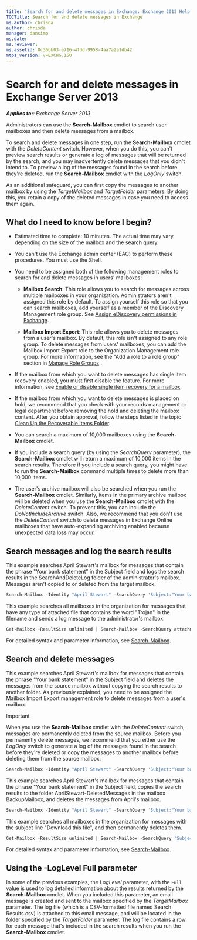 ```yaml
---
title: 'Search for and delete messages in Exchange: Exchange 2013 Help'
TOCTitle: Search for and delete messages in Exchange
ms.author: chrisda
author: chrisda
manager: dansimp
ms.date: 
ms.reviewer: 
ms.assetid: 8c36bb03-e716-4fdd-9958-4aa7a2a1db42
mtps_version: v=EXCHG.150
---
```


# Search for and delete messages in Exchange Server 2013

_**Applies to:**: Exchange Server 2013_

Administrators can use the **Search-Mailbox** cmdlet to search user mailboxes and then delete messages from a mailbox.

To search and delete messages in one step, run the **Search-Mailbox** cmdlet with the _DeleteContent_ switch. However, when you do this, you can't preview search results or generate a log of messages that will be returned by the search, and you may inadvertently delete messages that you didn't intend to. To preview a log of the messages found in the search before they're deleted, run the **Search-Mailbox** cmdlet with the _LogOnly_ switch.

As an additional safeguard, you can first copy the messages to another mailbox by using the _TargetMailbox_ and _TargetFolder_ parameters. By doing this, you retain a copy of the deleted messages in case you need to access them again.

## What do I need to know before I begin?

- Estimated time to complete: 10 minutes. The actual time may vary depending on the size of the mailbox and the search query.

- You can't use the Exchange admin center (EAC) to perform these procedures. You must use the Shell.

- You need to be assigned both of the following management roles to search for and delete messages in users' mailboxes:

  - **Mailbox Search**: This role allows you to search for messages across multiple mailboxes in your organization. Administrators aren't assigned this role by default. To assign yourself this role so that you can search mailboxes, add yourself as a member of the Discovery Management role group. See [Assign eDiscovery permissions in Exchange](assign-ediscovery-permissions-exchange-2013-help.md).

  - **Mailbox Import Export**: This role allows you to delete messages from a user's mailbox. By default, this role isn't assigned to any role group. To delete messages from users' mailboxes, you can add the Mailbox Import Export role to the Organization Management role group. For more information, see the "Add a role to a role group" section in [Manage Role Groups](http://technet.microsoft.com/library/ab9b7a3b-bf67-4ba1-bde5-8e6ac174b82c.aspx) .

- If the mailbox from which you want to delete messages has single item recovery enabled, you must first disable the feature. For more information, see [Enable or disable single item recovery for a mailbox](enable-or-disable-single-item-recovery-exchange-2013-help.md).

- If the mailbox from which you want to delete messages is placed on hold, we recommend that you check with your records management or legal department before removing the hold and deleting the mailbox content. After you obtain approval, follow the steps listed in the topic [Clean Up the Recoverable Items Folder](http://technet.microsoft.com/library/82c310f8-de2f-46f2-8e1a-edb6055d6e69.aspx).

- You can search a maximum of 10,000 mailboxes using the **Search-Mailbox** cmdlet.

- If you include a search query (by using the *SearchQuery* parameter), the **Search-Mailbox** cmdlet will return a maximum of 10,000 items in the search results. Therefore if you include a search query, you might have to run the **Search-Mailbox** command multiple times to delete more than 10,000 items.

- The user's archive mailbox will also be searched when you run the **Search-Mailbox** cmdlet. Similarly, items in the primary archive mailbox will be deleted when you use the **Search-Mailbox** cmdlet with the _DeleteContent_ switch. To prevent this, you can include the *DoNotIncludeArchive* switch. Also, we recommend that you don't use the _DeleteContent_ switch to delete messages in Exchange Online mailboxes that have auto-expanding archiving enabled because unexpected data loss may occur.

## Search messages and log the search results

This example searches April Stewart's mailbox for messages that contain the phrase "Your bank statement" in the Subject field and logs the search results in the SearchAndDeleteLog folder of the administrator's mailbox. Messages aren't copied to or deleted from the target mailbox.

```powershell
Search-Mailbox -Identity "April Stewart" -SearchQuery 'Subject:"Your bank statement"' -TargetMailbox administrator -TargetFolder "SearchAndDeleteLog" -LogOnly -LogLevel Full
```

This example searches all mailboxes in the organization for messages that have any type of attached file that contains the word "Trojan" in the filename and sends a log message to the administrator's mailbox.

```powershell
Get-Mailbox -ResultSize unlimited | Search-Mailbox -SearchQuery attachment:trojan* -TargetMailbox administrator -TargetFolder "SearchAndDeleteLog" -LogOnly -LogLevel Full
```

For detailed syntax and parameter information, see [Search-Mailbox](http://technet.microsoft.com/library/9ee3b02c-d343-4816-a583-a90b1fad4b26.aspx).

## Search and delete messages

This example searches April Stewart's mailbox for messages that contain the phrase "Your bank statement" in the Subject field and deletes the messages from the source mailbox without copying the search results to another folder. As previously explained, you need to be assigned the Mailbox Import Export management role to delete messages from a user's mailbox.

> [!IMPORTANT]
> When you use the **Search-Mailbox** cmdlet with the _DeleteContent_ switch, messages are permanently deleted from the source mailbox. Before you permanently delete messages, we recommend that you either use the _LogOnly_ switch to generate a log of the messages found in the search before they're deleted or copy the messages to another mailbox before deleting them from the source mailbox.

```powershell
Search-Mailbox -Identity "April Stewart" -SearchQuery 'Subject:"Your bank statement"' -DeleteContent
```

This example searches April Stewart's mailbox for messages that contain the phrase "Your bank statement" in the Subject field, copies the search results to the folder AprilStewart-DeletedMessages in the mailbox BackupMailbox, and deletes the messages from April's mailbox.

```powershell
Search-Mailbox -Identity "April Stewart" -SearchQuery 'Subject:"Your bank statement"' -TargetMailbox "BackupMailbox" -TargetFolder "AprilStewart-DeletedMessages" -LogLevel Full -DeleteContent
```

This example searches all mailboxes in the organization for messages with the subject line "Download this file", and then permanently deletes them.

```powershell
Get-Mailbox -ResultSize unlimited | Search-Mailbox -SearchQuery 'Subject:"Download this file"' -DeleteContent
```

For detailed syntax and parameter information, see [Search-Mailbox](http://technet.microsoft.com/library/9ee3b02c-d343-4816-a583-a90b1fad4b26.aspx).

## Using the -LogLevel Full parameter

In some of the previous examples, the _LogLevel_ parameter, with the `Full` value is used to log detailed information about the results returned by the **Search-Mailbox** cmdlet. When you included this parameter, an email message is created and sent to the mailbox specified by the _TargetMailbox_ parameter. The log file (which is a CSV-formatted file named Search Results.csv) is attached to this email message, and will be located in the folder specified by the _TargetFolder_ parameter. The log file contains a row for each message that's included in the search results when you run the **Search-Mailbox** cmdlet.
